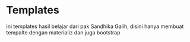 # Templates
ini templates hasil belajar dari pak Sandhika Galih, disini hanya membuat tempalte dengan materializ dan juga bootstrap 
